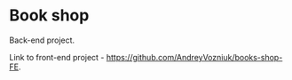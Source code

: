 # Book shop

Back-end project.

Link to front-end project - https://github.com/AndreyVozniuk/books-shop-FE.
